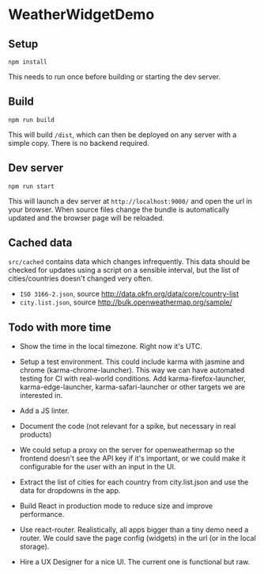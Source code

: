 
# WeatherWidgetDemo


## Setup

    npm install

This needs to run once before building or starting the dev server.

## Build

    npm run build

This will build ``/dist``, which can then be deployed on any server with a simple copy. There is no backend required.


## Dev server

    npm run start

This will launch a dev server at ``http://localhost:9000/`` and open the url in your browser. When source files change the bundle is automatically updated and the browser page will be reloaded.


## Cached data

``src/cached`` contains data which changes infrequently. This data should be checked for updates using a script on a sensible interval, but the list of cities/countries doesn't changed very often.

- ``ISO 3166-2.json``, source http://data.okfn.org/data/core/country-list
- ``city.list.json``, source http://bulk.openweathermap.org/sample/


## Todo with more time

- Show the time in the local timezone. Right now it's UTC.

- Setup a test environment. This could include karma with jasmine and chrome (karma-chrome-launcher). This way we can have automated testing for CI with real-world conditions. Add karma-firefox-launcher, karma-edge-launcher, karma-safari-launcher or other targets we are interested in.

- Add a JS linter.

- Document the code (not relevant for a spike, but necessary in real products)

- We could setup a proxy on the server for openweathermap so the frontend doesn't see the API key if it's important, or we could make it configurable for the user with an input in the UI.

- Extract the list of cities for each country from city.list.json and use the data for dropdowns in the app.

- Build React in production mode to reduce size and improve performance.

- Use react-router. Realistically, all apps bigger than a tiny demo need a router. We could save the page config (widgets) in the url (or in the local storage).

- Hire a UX Designer for a nice UI. The current one is functional but raw.

